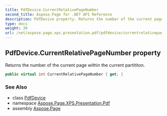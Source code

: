 ```yaml
---
title: PdfDevice.CurrentRelativePageNumber
second_title: Aspose.Page for .NET API Reference
description: PdfDevice property. Returns the number of the current page within the current partititon
type: docs
weight: 30
url: /net/aspose.page.xps.presentation.pdf/pdfdevice/currentrelativepagenumber/
---
```

## PdfDevice.CurrentRelativePageNumber property

Returns the number of the current page within the current partititon.

```csharp
public virtual int CurrentRelativePageNumber { get; }
```

### See Also

* class [PdfDevice](../)
* namespace [Aspose.Page.XPS.Presentation.Pdf](../../pdfdevice/)
* assembly [Aspose.Page](../../../)


